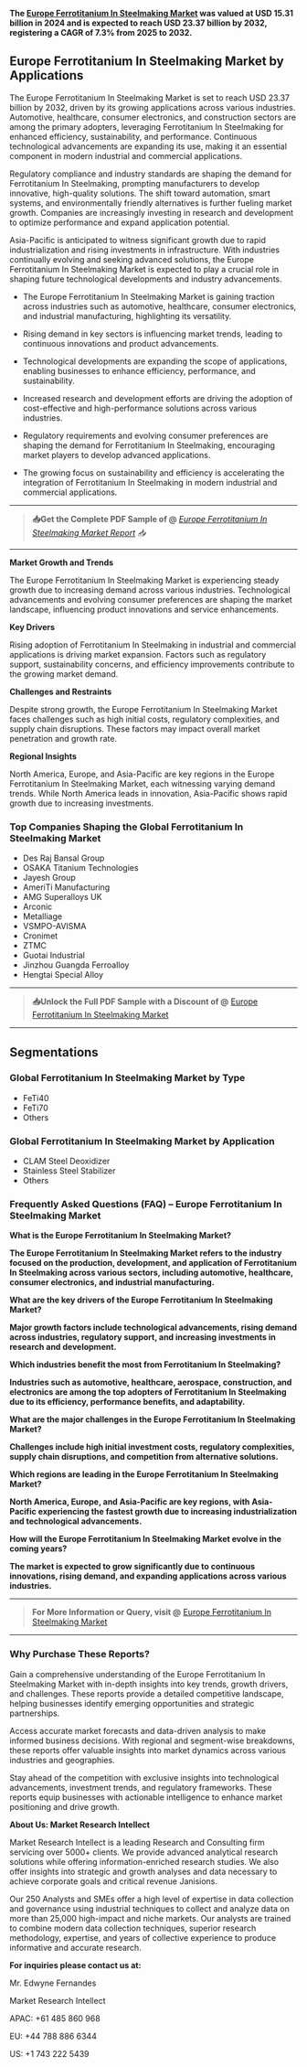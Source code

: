 <p><strong>The <a href="https://www.marketresearchintellect.com/download-sample/?rid=923809&amp;utm_source=Pulse-April-Europe&amp;utm_medium=852">Europe Ferrotitanium In Steelmaking Market</a> was valued at USD 15.31 billion in 2024 and is expected to reach USD 23.37 billion by 2032, registering a CAGR of 7.3% from 2025 to 2032.</strong></p><h2>Europe Ferrotitanium In Steelmaking Market by Applications&nbsp;</h2><p><p>The Europe Ferrotitanium In Steelmaking Market is set to reach USD 23.37 billion by 2032, driven by its growing applications across various industries. Automotive, healthcare, consumer electronics, and construction sectors are among the primary adopters, leveraging Ferrotitanium In Steelmaking for enhanced efficiency, sustainability, and performance. Continuous technological advancements are expanding its use, making it an essential component in modern industrial and commercial applications.</p><p>Regulatory compliance and industry standards are shaping the demand for Ferrotitanium In Steelmaking, prompting manufacturers to develop innovative, high-quality solutions. The shift toward automation, smart systems, and environmentally friendly alternatives is further fueling market growth. Companies are increasingly investing in research and development to optimize performance and expand application potential.</p><p>Asia-Pacific is anticipated to witness significant growth due to rapid industrialization and rising investments in infrastructure. With industries continually evolving and seeking advanced solutions, the Europe Ferrotitanium In Steelmaking Market is expected to play a crucial role in shaping future technological developments and industry advancements.</p></p><ul><li><p>The Europe Ferrotitanium In Steelmaking Market is gaining traction across industries such as automotive, healthcare, consumer electronics, and industrial manufacturing, highlighting its versatility.</p></li><li><p>Rising demand in key sectors is influencing market trends, leading to continuous innovations and product advancements.</p></li><li><p>Technological developments are expanding the scope of applications, enabling businesses to enhance efficiency, performance, and sustainability.</p></li><li><p>Increased research and development efforts are driving the adoption of cost-effective and high-performance solutions across various industries.</p></li><li><p>Regulatory requirements and evolving consumer preferences are shaping the demand for Ferrotitanium In Steelmaking, encouraging market players to develop advanced applications.</p></li><li><p>The growing focus on sustainability and efficiency is accelerating the integration of Ferrotitanium In Steelmaking in modern industrial and commercial applications.</p></li></ul><hr /><blockquote><p><strong><span class="font-[700]">📥Get the Complete PDF Sample of @ </span></strong><em><span class="font-[700]"><a href="https://www.marketresearchintellect.com/download-sample/?rid=923809&amp;utm_source=Pulse-April-Europe&amp;utm_medium=852" target="_blank" data-tracking-control-name="article-ssr-frontend-pulse_little-text-block" data-tracking-will-navigate="" data-test-link="">Europe Ferrotitanium In Steelmaking Market Report</a>&nbsp;📥</span></em></p></blockquote><hr /><p class="" data-start="77" data-end="360"><strong data-start="77" data-end="105">Market Growth and Trends</strong></p><p class="" data-start="77" data-end="360">The Europe Ferrotitanium In Steelmaking Market is experiencing steady growth due to increasing demand across various industries. Technological advancements and evolving consumer preferences are shaping the market landscape, influencing product innovations and service enhancements.</p><p class="" data-start="362" data-end="606"><strong data-start="362" data-end="377">Key Drivers</strong></p><p class="" data-start="362" data-end="606">Rising adoption of Ferrotitanium In Steelmaking in industrial and commercial applications is driving market expansion. Factors such as regulatory support, sustainability concerns, and efficiency improvements contribute to the growing market demand.</p><p class="" data-start="608" data-end="849"><strong data-start="608" data-end="637">Challenges and Restraints</strong></p><p class="" data-start="608" data-end="849">Despite strong growth, the Europe Ferrotitanium In Steelmaking Market faces challenges such as high initial costs, regulatory complexities, and supply chain disruptions. These factors may impact overall market penetration and growth rate.</p><p class="" data-start="851" data-end="1095"><strong data-start="851" data-end="872">Regional Insights</strong></p><p class="" data-start="851" data-end="1095">North America, Europe, and Asia-Pacific are key regions in the Europe Ferrotitanium In Steelmaking Market, each witnessing varying demand trends. While North America leads in innovation, Asia-Pacific shows rapid growth due to increasing investments.</p><p><h3>Top Companies Shaping the Global Ferrotitanium In Steelmaking Market </h3><ul><li>Des Raj Bansal Group</li><li>OSAKA Titanium Technologies</li><li>Jayesh Group</li><li>AmeriTi Manufacturing</li><li>AMG Superalloys UK</li><li>Arconic</li><li>Metalliage</li><li>VSMPO-AVISMA</li><li>Cronimet</li><li>ZTMC</li><li>Guotai Industrial</li><li>Jinzhou Guangda Ferroalloy</li><li>Hengtai Special Alloy</li></ul></p><hr /><blockquote><p><strong>📥Unlock the Full PDF Sample with a Discount of @</strong> <a href="https://www.marketresearchintellect.com/ask-for-discount/?rid=923809&amp;utm_source=Pulse-April-Europe&amp;utm_medium=852">Europe Ferrotitanium In Steelmaking Market</a></p></blockquote><hr /><p><h2>Segmentations</h2><h3>Global Ferrotitanium In Steelmaking Market by Type</h3><ul><li>FeTi40</li><li>FeTi70</li><li>Others</li></ul><h3>Global Ferrotitanium In Steelmaking Market by Application</h3><ul><li>CLAM Steel Deoxidizer</li><li>Stainless Steel Stabilizer</li><li>Others</li></ul></p><h3><strong>Frequently Asked Questions (FAQ) &ndash; Europe Ferrotitanium In Steelmaking Market</strong></h3><p><strong>What is the Europe Ferrotitanium In Steelmaking Market?</strong></p><p><strong>The Europe Ferrotitanium In Steelmaking Market refers to the industry focused on the production, development, and application of Ferrotitanium In Steelmaking across various sectors, including automotive, healthcare, consumer electronics, and industrial manufacturing.</strong></p><p><strong>What are the key drivers of the Europe Ferrotitanium In Steelmaking Market?</strong></p><p><strong>Major growth factors include technological advancements, rising demand across industries, regulatory support, and increasing investments in research and development.</strong></p><p><strong>Which industries benefit the most from Ferrotitanium In Steelmaking?</strong></p><p><strong>Industries such as automotive, healthcare, aerospace, construction, and electronics are among the top adopters of Ferrotitanium In Steelmaking due to its efficiency, performance benefits, and adaptability.</strong></p><p><strong>What are the major challenges in the Europe Ferrotitanium In Steelmaking Market?</strong></p><p><strong>Challenges include high initial investment costs, regulatory complexities, supply chain disruptions, and competition from alternative solutions.</strong></p><p><strong>Which regions are leading in the Europe Ferrotitanium In Steelmaking Market?</strong></p><p><strong>North America, Europe, and Asia-Pacific are key regions, with Asia-Pacific experiencing the fastest growth due to increasing industrialization and technological advancements.</strong></p><p><strong>How will the Europe Ferrotitanium In Steelmaking Market evolve in the coming years?</strong></p><p><strong>The market is expected to grow significantly due to continuous innovations, rising demand, and expanding applications across various industries.</strong></p><hr /><blockquote><p><span class="font-[700]"><strong>For More Information or Query, visit&nbsp;@</strong>&nbsp;</span><span class="font-[700]"><a href="https://www.marketresearchintellect.com/product/global-ferrotitanium-in-steelmaking-market/?utm_source=Linkedin&utm_medium=852" target="_blank" data-tracking-control-name="article-ssr-frontend-pulse_little-text-block" data-tracking-will-navigate="" data-test-link="">Europe Ferrotitanium In Steelmaking Market</a></span></p></blockquote><hr /><h3><strong data-start="0" data-end="31">Why Purchase These Reports?</strong></h3><p class="" data-start="35" data-end="297">Gain a comprehensive understanding of the Europe Ferrotitanium In Steelmaking Market with in-depth insights into key trends, growth drivers, and challenges. These reports provide a detailed competitive landscape, helping businesses identify emerging opportunities and strategic partnerships.</p><p class="" data-start="299" data-end="540">Access accurate market forecasts and data-driven analysis to make informed business decisions. With regional and segment-wise breakdowns, these reports offer valuable insights into market dynamics across various industries and geographies.</p><p class="" data-start="542" data-end="784">Stay ahead of the competition with exclusive insights into technological advancements, investment trends, and regulatory frameworks. These reports equip businesses with actionable intelligence to enhance market positioning and drive growth.</p><p><strong><span class="font-[700]">About Us: Market Research Intellect</span></strong></p><p><span class="">Market Research Intellect is a leading Research and Consulting firm servicing over 5000+ clients. We provide advanced analytical research solutions while offering information-enriched research studies.&nbsp;</span>We also offer insights into strategic and growth analyses and data necessary to achieve corporate goals and critical revenue Janisions.</p><p><span class="">Our 250 Analysts and SMEs offer a high level of expertise in data collection and governance using industrial techniques to collect and analyze data on more than 25,000 high-impact and niche markets. Our analysts are trained to combine modern data collection techniques, superior research methodology, expertise, and years of collective experience to produce informative and accurate research.</span></p><p><strong>For inquiries please contact us at:</strong></p><p>Mr. Edwyne Fernandes</p><p>Market Research Intellect</p><p>APAC: +61 485 860 968</p><p>EU: +44 788 886 6344</p><p>US: +1 743 222 5439</p>